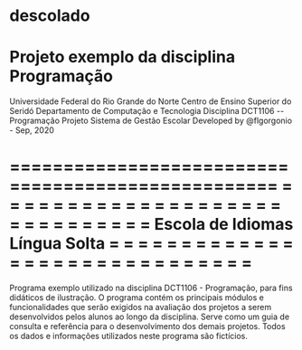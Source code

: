 # descolado
# Projeto exemplo da disciplina Programação

Universidade Federal do Rio Grande do Norte
Centro de Ensino Superior do Seridó
Departamento de Computação e Tecnologia
Disciplina DCT1106 -- Programação
Projeto Sistema de Gestão Escolar
Developed by  @flgorgonio - Sep, 2020



===================================================
= = = = = = = = = = = = = = = = = = = = = = = = = =
= = = =    Escola de Idiomas Língua Solta   = = = =
= = = = = = = = = = = = = = = = = = = = = = = = = =
===================================================


Programa exemplo utilizado na disciplina DCT1106 - 
Programação, para fins didáticos de ilustração. O 
programa contém os principais módulos e funcionalidades 
que serão exigidos na avaliação dos projetos a serem 
desenvolvidos pelos alunos ao longo da disciplina. 
Serve como um guia de consulta e referência para o 
desenvolvimento dos demais projetos. Todos os dados 
e informações utilizados neste programa são fictícios.

